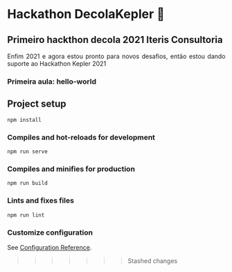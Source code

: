 # Hackathon DecolaKepler :rocket:
## Primeiro hackthon decola 2021 Iteris Consultoria
<p align="justify"> Enfim 2021 e agora estou pronto para novos desafios, então estou dando suporte ao Hackathon Kepler 2021 </p>

### Primeira aula: hello-world

## Project setup
```
npm install
```

### Compiles and hot-reloads for development
```
npm run serve
```

### Compiles and minifies for production
```
npm run build
```

### Lints and fixes files
```
npm run lint
```

### Customize configuration
See [Configuration Reference](https://cli.vuejs.org/config/).
>>>>>>> Stashed changes
